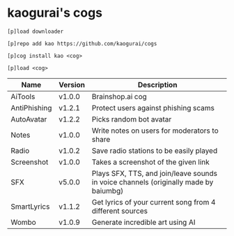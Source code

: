 # kaogurai's cogs

```
[p]load downloader

[p]repo add kao https://github.com/kaogurai/cogs

[p]cog install kao <cog>

[p]load <cog>
```

| Name | Version | Description |
|----------|--------|---------------------|
| AiTools  | v1.0.0 | Brainshop.ai cog |
| AntiPhishing  | v1.2.1 | Protect users against phishing scams |
| AutoAvatar | v1.2.2 | Picks random bot avatar |
| Notes    | v1.0.0 | Write notes on users for moderators to share |
| Radio | v1.0.2 | Save radio stations to be easily played |
| Screenshot | v1.0.0 | Takes a screenshot of the given link |
| SFX | v5.0.0 | Plays SFX, TTS, and join/leave sounds in voice channels (originally made by baiumbg) |
| SmartLyrics | v1.1.2 | Get lyrics of your current song from 4 different sources |
| Wombo | v1.0.9 | Generate incredible art using AI |

